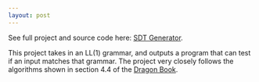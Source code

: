 ```yaml
---
layout: post
---
```


See full project and source code here: [SDT Generator](https://github.com/ColeStrickler/CompilerInfra/tree/main/projects/t2).

This project takes in an LL(1) grammar, and outputs a program that can test if an input matches that grammar. The project very closely follows the algorithms shown in section 4.4 of the [Dragon Book](https://www.amazon.com/Compilers-Principles-Techniques-Tools-2nd/dp/0321486811).